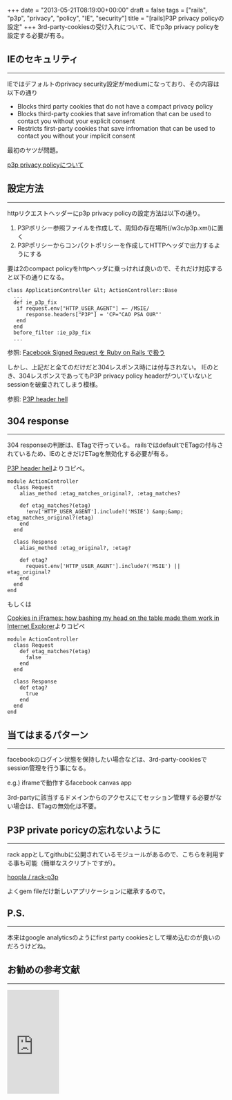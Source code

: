 +++
date = "2013-05-21T08:19:00+00:00"
draft = false
tags = ["rails", "p3p", "privacy", "policy", "IE", "security"]
title = "[rails]P3P privacy policyの設定"
+++
3rd-party-cookiesの受け入れについて、IEでp3p privacy policyを設定する必要が有る。

## IEのセキュリティ
***

IEではデフォルトのprivacy security設定がmediumになっており、その内容は以下の通り

* Blocks third party cookies that do not have a compact privacy policy
* Blocks third-party cookies that save infromation that can be used to contact you without your explicit consent
* Restricts first-party cookies that save infromation that can be used to contact you without your implicit consent

最初のヤツが問題。

[p3p privacy policyについて](http://msdn.microsoft.com/ja-jp/library/ms537341)

## 設定方法
***

httpリクエストヘッダーにp3p privacy policyの設定方法は以下の通り。

1. P3Pポリシー参照ファイルを作成して、周知の存在場所(/w3c/p3p.xml)に置く
2. P3Pポリシーからコンパクトポリシーを作成してHTTPヘッダで出力するようにする

要は2のcompact policyをhttpヘッダに乗っければ良いので、それだけ対応すると以下の通りになる。


	class ApplicationController &lt; ActionController::Base
	  ...
	  def ie_p3p_fix
	   if request.env["HTTP_USER_AGENT"] =~ /MSIE/
	      response.headers["P3P"] = 'CP="CAO PSA OUR"'
	   end
	  end
	  before_filter :ie_p3p_fix
	  ...

参照: [Facebook Signed Request を Ruby on Rails で扱う](http://d.hatena.ne.jp/aquarla/20110517/1305608668)


しかし、上記だと全てのだけだと304レスポンス時には付与されない。
IEのとき、304レスポンスであってもP3P privacy policy headerがついていないとsessionを破棄されてしまう模様。

参照: [P3P header hell](http://robanderson123.wordpress.com/2011/02/25/p3p-header-hell/)


## 304 response
***

304 responseの判断は、ETagで行っている。
railsではdefaultでETagの付与されているため、IEのときだけETagを無効化する必要が有る。

[P3P header hell](http://robanderson123.wordpress.com/2011/02/25/p3p-header-hell/)よりコピペ。


	module ActionController
	  class Request
	    alias_method :etag_matches_original?, :etag_matches?
	     
	    def etag_matches?(etag)
	      !env['HTTP_USER_AGENT'].include?('MSIE') &amp;&amp; etag_matches_original?(etag)
	    end
	  end
	  
	  class Response
	    alias_method :etag_original?, :etag?
	     
	    def etag?
	      request.env['HTTP_USER_AGENT'].include?('MSIE') || etag_original?
	    end
	  end
	end
	
もしくは

[Cookies in iFrames: how bashing my head on the table made them work in Internet Explorer](http://tempe.st/tag/ruby-on-rails/)よりコピペ

	module ActionController
	  class Request
	    def etag_matches?(etag)
	      false
	    end
	  end
	 
	  class Response
	    def etag?
	      true
	    end
	  end
	end


## 当てはまるパターン
***

facebookのログイン状態を保持したい場合などは、3rd-party-cookiesでsession管理を行う事になる。

e.g.) iframeで動作するfacebook canvas app

3rd-partyに該当するドメインからのアクセスにてセッション管理する必要がない場合は、ETagの無効化は不要。

## P3P private poricyの忘れないように
***

rack appとしてgithubに公開されているモジュールがあるので、こちらを利用する事も可能（簡単なスクリプトですが）。

[hoopla / rack-p3p](https://github.com/hoopla/rack-p3p)

よくgem fileだけ新しいアプリケーションに継承するので。

## P.S.
***

本来はgoogle analyticsのようにfirst party cookiesとして埋め込むのが良いのだろうけどね。


## お勧めの参考文献
***
<p>
<iframe src="http://rcm-jp.amazon.co.jp/e/cm?lt1=_blank&amp;bc1=000000&amp;IS2=1&amp;bg1=FFFFFF&amp;fc1=000000&amp;lc1=0000FF&amp;t=ae06710-22&amp;o=9&amp;p=8&amp;l=as4&amp;m=amazon&amp;f=ifr&amp;ref=ss_til&amp;asins=4774142042" style="width:120px;height:240px;" scrolling="no" marginwidth="0" marginheight="0" frameborder="0"></iframe>
</p>